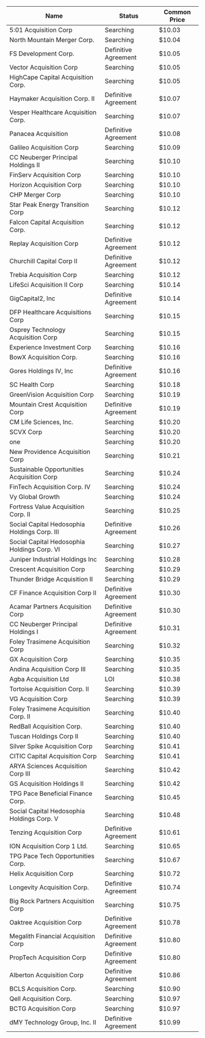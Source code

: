Name                                         | Status               | Common Price 
-------------------------------------------- | -------------------- | -------------
5:01 Acquisition Corp                        | Searching            | $10.03       
North Mountain Merger Corp.                  | Searching            | $10.04       
FS Development Corp.                         | Definitive Agreement | $10.05       
Vector Acquisition Corp                      | Searching            | $10.05       
HighCape Capital Acquisition Corp.           | Searching            | $10.05       
Haymaker Acquisition Corp. II                | Definitive Agreement | $10.07       
Vesper Healthcare Acquisition Corp.          | Searching            | $10.07       
Panacea Acquisition                          | Definitive Agreement | $10.08       
Galileo Acquisition Corp                     | Searching            | $10.09       
CC Neuberger Principal Holdings II           | Searching            | $10.10       
FinServ Acquisition Corp                     | Searching            | $10.10       
Horizon Acquisition Corp                     | Searching            | $10.10       
CHP Merger Corp                              | Searching            | $10.10       
Star Peak Energy Transition Corp             | Searching            | $10.12       
Falcon Capital Acquisition Corp.             | Searching            | $10.12       
Replay Acquisition Corp                      | Definitive Agreement | $10.12       
Churchill Capital Corp II                    | Definitive Agreement | $10.12       
Trebia Acquisition Corp                      | Searching            | $10.12       
LifeSci Acquisition II Corp                  | Searching            | $10.14       
GigCapital2, Inc                             | Definitive Agreement | $10.14       
DFP Healthcare Acquisitions Corp             | Searching            | $10.15       
Osprey Technology Acquisition Corp           | Searching            | $10.15       
Experience Investment Corp                   | Searching            | $10.16       
BowX Acquisition Corp.                       | Searching            | $10.16       
Gores Holdings IV, Inc                       | Definitive Agreement | $10.16       
SC Health Corp                               | Searching            | $10.18       
GreenVision Acquisition Corp                 | Searching            | $10.19       
Mountain Crest Acquisition Corp              | Definitive Agreement | $10.19       
CM Life Sciences, Inc.                       | Searching            | $10.20       
SCVX Corp                                    | Searching            | $10.20       
one                                          | Searching            | $10.20       
New Providence Acquisition Corp              | Searching            | $10.21       
Sustainable Opportunities Acquisition Corp   | Searching            | $10.24       
FinTech Acquisition Corp. IV                 | Searching            | $10.24       
Vy Global Growth                             | Searching            | $10.24       
Fortress Value Acquisition Corp. II          | Searching            | $10.25       
Social Capital Hedosophia Holdings Corp. III | Definitive Agreement | $10.26       
Social Capital Hedosophia Holdings Corp. VI  | Searching            | $10.27       
Juniper Industrial Holdings Inc              | Searching            | $10.28       
Crescent Acquisition Corp                    | Searching            | $10.29       
Thunder Bridge Acquisition II                | Searching            | $10.29       
CF Finance Acquisition Corp II               | Definitive Agreement | $10.30       
Acamar Partners Acquisition Corp             | Definitive Agreement | $10.30       
CC Neuberger Principal Holdings I            | Definitive Agreement | $10.31       
Foley Trasimene Acquisition Corp             | Searching            | $10.32       
GX Acquisition Corp                          | Searching            | $10.35       
Andina Acquisition Corp III                  | Searching            | $10.35       
Agba Acquisition Ltd                         | LOI                  | $10.38       
Tortoise Acquisition Corp. II                | Searching            | $10.39       
VG Acquisition Corp                          | Searching            | $10.39       
Foley Trasimene Acquisition Corp. II         | Searching            | $10.40       
RedBall Acquisition Corp.                    | Searching            | $10.40       
Tuscan Holdings Corp II                      | Searching            | $10.40       
Silver Spike Acquisition Corp                | Searching            | $10.41       
CITIC Capital Acquisition Corp               | Searching            | $10.41       
ARYA Sciences Acquisition Corp III           | Searching            | $10.42       
GS Acquisition Holdings II                   | Searching            | $10.42       
TPG Pace Beneficial Finance Corp.            | Searching            | $10.45       
Social Capital Hedosophia Holdings Corp. V   | Searching            | $10.48       
Tenzing Acquisition Corp                     | Definitive Agreement | $10.61       
ION Acquisition Corp 1 Ltd.                  | Searching            | $10.65       
TPG Pace Tech Opportunities Corp.            | Searching            | $10.67       
Helix Acquisition Corp                       | Searching            | $10.72       
Longevity Acquisition Corp.                  | Definitive Agreement | $10.74       
Big Rock Partners Acquisition Corp           | Searching            | $10.75       
Oaktree Acquisition Corp                     | Definitive Agreement | $10.78       
Megalith Financial Acquisition Corp          | Definitive Agreement | $10.80       
PropTech Acquisition Corp                    | Definitive Agreement | $10.80       
Alberton Acquisition Corp                    | Definitive Agreement | $10.86       
BCLS Acquisition Corp.                       | Searching            | $10.90       
Qell Acquisition Corp.                       | Searching            | $10.97       
BCTG Acquisition Corp                        | Searching            | $10.97       
dMY Technology Group, Inc. II                | Definitive Agreement | $10.99       
